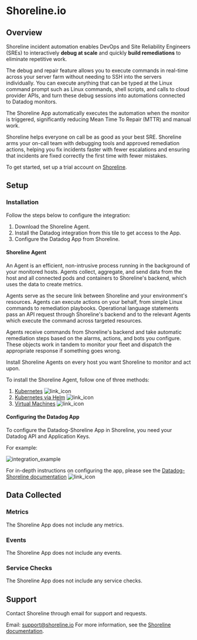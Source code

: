 # Shoreline.io

## Overview

Shoreline incident automation enables DevOps and Site Reliability Engineers (SREs) to interactively **debug at scale** and quickly **build remediations** to eliminate repetitive work.

The debug and repair feature allows you to execute commands in real-time across your server farm without needing to SSH into the servers individually. You can execute anything that can be typed at the Linux command prompt such as Linux commands, shell scripts, and calls to cloud provider APIs, and turn these debug sessions into automations connected to Datadog monitors. 

The Shoreline App automatically executes the automation when the monitor is triggered, significantly reducing Mean Time To Repair (MTTR) and manual work.

Shoreline helps everyone on call be as good as your best SRE. Shoreline arms your on-call team with debugging tools and approved remediation actions, helping you fix incidents faster with fewer escalations and ensuring that incidents are fixed correctly the first time with fewer mistakes.

To get started, set up a trial account on [Shoreline][3].
## Setup

### Installation

Follow the steps below to configure the integration:

1. Download the Shoreline Agent.
2. Install the Datadog integration from this tile to get access to the App.
2. Configure the Datadog App from Shoreline. 


#### Shoreline Agent

An Agent is an efficient, non-intrusive process running in the background of your monitored hosts. Agents collect, aggregate, and send data from the host and all connected pods and containers to Shoreline's backend, which uses the data to create metrics.

Agents serve as the secure link between Shoreline and your environment's resources. Agents can execute actions on your behalf, from simple Linux commands to remediation playbooks. Operational language statements pass an API request through Shoreline's backend and to the relevant Agents which execute the command across targeted resources.

Agents receive commands from Shoreline's backend and take automatic remediation steps based on the alarms, actions, and bots you configure. These objects work in tandem to monitor your fleet and dispatch the appropriate response if something goes wrong.

Install Shoreline Agents on every host you want Shoreline to monitor and act upon. 

To install the Shoreline Agent, follow one of three methods:

1. [Kubernetes][5] ![link_icon](https://raw.githubusercontent.com/DataDog/integrations-extras/master/shoreline/images/link_icon.svg)
2. [Kubernetes via Helm][6] ![link_icon](https://raw.githubusercontent.com/DataDog/integrations-extras/master/shoreline/images/link_icon.svg)
3. [Virtual Machines][7] ![link_icon](https://raw.githubusercontent.com/DataDog/integrations-extras/master/shoreline/images/link_icon.svg)


#### Configuring the Datadog App

To configure the Datadog-Shoreline App in Shoreline, you need your Datadog API and Application Keys. 

For example:

![integration_example](https://raw.githubusercontent.com/DataDog/integrations-extras/master/shoreline/images/integrate_shoreline_and_datadog.png)

For in-depth instructions on configuring the app, please see the [Datadog-Shoreline documentation][4] ![link_icon](https://raw.githubusercontent.com/DataDog/integrations-extras/master/shoreline/images/link_icon.svg) 


## Data Collected

### Metrics

The Shoreline App does not include any metrics.

### Events

The Shoreline App does not include any events.

### Service Checks

The Shoreline App does not include any service checks.

## Support

Contact Shoreline through email for support and requests.

Email: [support@shoreline.io][2]
For more information, see the [Shoreline documentation][9].

[1]: https://raw.githubusercontent.com/DataDog/integrations-extras/master/shoreline/images/integrate_shoreline_and_datadog.png
[2]: support@shoreline.io
[3]: https://shoreline.io/datadog?source=DatadogIntTile
[4]: https://docs.shoreline.io/integrations/datadog
[5]: https://docs.shoreline.io/installation/kubernetes
[6]: https://docs.shoreline.io/installation/kubernetes#install-with-helm
[7]: https://docs.shoreline.io/installation/virtual-machines
[8]: https://raw.githubusercontent.com/DataDog/integrations-extras/master/shoreline/images/link_icon.svg
[9]: https://docs.shoreline.io/
[10]: https://app.datadoghq.com/account/settings#integrations/shoreline